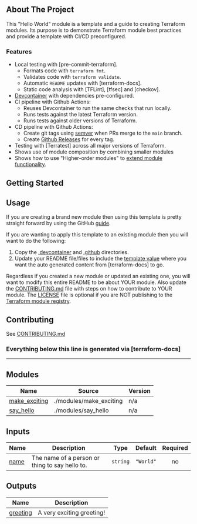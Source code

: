 ## About The Project

<!-- [![Product Name Screen Shot][product-screenshot]](https://example.com) -->

This "Hello World" module is a template and a guide to creating Terraform modules. Its purpose is to demonstrate Terraform module best practices and provide a template with CI/CD preconfigured.

### Features
* Local testing with [pre-commit-terraform].
    - Formats code with `terraform fmt`.
    - Validates code with `terraform validate`.
    - Automatic `README` updates with [terraform-docs].
    - Static code analysis with [TFLint], [tfsec] and [checkov].
* [Devcontainer](https://code.visualstudio.com/docs/remote/containers) with dependencies pre-configured.
* CI pipeline with Github Actions:
    * Reuses Devcontainer to run the same checks that run locally.
    * Runs tests against the latest Terraform version.
    * Runs tests against older versions of Terraform.
* CD pipeline with Github Actions:
    * Create git tags using [semver](https://semver.org/) when PRs merge to the `main` branch.
    * Create [Github Releases](https://github.com/DontShaveTheYak/terraform-module-template/releases) for every tag.
* Testing with [Terratest] across all major versions of Terraform.
* Shows use of module composition by combining smaller modules
* Shows how to use "Higher-order modules" to [extend module functionality](./modules/greet_multiple/).

## Getting Started

## Usage
If you are creating a brand new module then using this template is pretty straight forward by using the GitHub [guide](https://docs.github.com/en/repositories/creating-and-managing-repositories/creating-a-repository-from-a-template).

If you are wanting to apply this template to an existing module then you will want to do the following:
1. Copy the [.devcontainer](.devcontainer) and [.github](.github) directories.
2. Update your README file/files to include the [template value](https://terraform-docs.io/user-guide/configuration/output/) where you want the auto generated content from [terraform-docs] to go.

Regardless if you created a new module or updated an existing one, you will want to modify this entire README to be about YOUR module. Also update the [CONTRIBUTING.md](./CONTRIBUTING.md) file with steps on how to contribute to YOUR module. The [LICENSE](./LICENSE) file is optional if you are NOT publishing to the [Terraform module registry](https://registry.terraform.io/).
## Contributing
See [CONTRIBUTING.md](./CONTRIBUTING.md)


### Everything below this line is generated via [terraform-docs]
___
<!-- BEGIN_TF_DOCS -->
## Modules

| Name | Source | Version |
|------|--------|---------|
| <a name="module_make_exciting"></a> [make\_exciting](#module\_make\_exciting) | ./modules/make_exciting | n/a |
| <a name="module_say_hello"></a> [say\_hello](#module\_say\_hello) | ./modules/say_hello | n/a |

## Inputs

| Name | Description | Type | Default | Required |
|------|-------------|------|---------|:--------:|
| <a name="input_name"></a> [name](#input\_name) | The name of a person or thing to say hello to. | `string` | `"World"` | no |

## Outputs

| Name | Description |
|------|-------------|
| <a name="output_greeting"></a> [greeting](#output\_greeting) | A very exciting greeting! |
<!-- END_TF_DOCS -->
